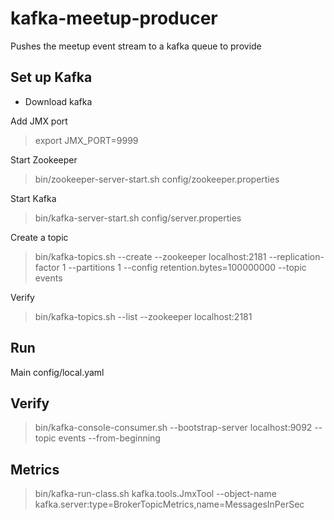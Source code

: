 # kafka-meetup-producer

Pushes the meetup event stream to a kafka queue to provide 


## Set up Kafka
 - Download kafka

Add JMX port 
 > export JMX_PORT=9999

Start Zookeeper
 > bin/zookeeper-server-start.sh config/zookeeper.properties

Start Kafka 
 > bin/kafka-server-start.sh config/server.properties
 
Create a topic 
 > bin/kafka-topics.sh --create --zookeeper localhost:2181 --replication-factor 1 --partitions 1 --config retention.bytes=100000000 --topic events

Verify
 > bin/kafka-topics.sh --list --zookeeper localhost:2181
 
## Run

Main config/local.yaml

## Verify

 > bin/kafka-console-consumer.sh --bootstrap-server localhost:9092 --topic events --from-beginning
 
## Metrics

 > bin/kafka-run-class.sh kafka.tools.JmxTool --object-name kafka.server:type=BrokerTopicMetrics,name=MessagesInPerSec 